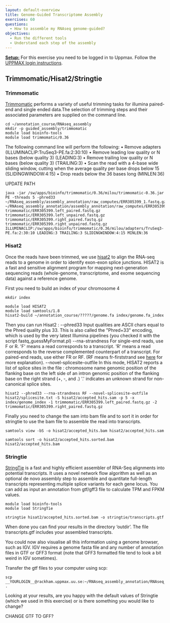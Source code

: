 ```yaml
---
layout: default-overview
title: Genome-Guided Transcriptome Assembly
exercises: 60
questions:
  - How to assemble my RNAseq genome-guided?
objectives:
  - Run the different tools
  - Understand each step of the assembly
---
```


<u>**Setup:**</u> For this exercise you need to be logged in to Uppmax. Follow the [UPPMAX login instructions](uppmax_login).

## Trimmomatic/Hisat2/Stringtie

### Trimmomatic

[Trimmomatic](http://www.usadellab.org/cms/?page=trimmomatic) performs a variety of useful trimming tasks for illumina paired-end and single ended data.The selection of trimming steps and their associated parameters are supplied on the command line.

```
cd ~/annotation_course/RNAseq_assembly
mkdir -p guided_assembly/trimmomatic
module load bioinfo-tools
module load trimmomatic/0.36
```

The following command line will perform the following:
	• Remove adapters (ILLUMINACLIP:TruSeq3-PE.fa:2:30:10)
	• Remove leading low quality or N bases (below quality 3) (LEADING:3)
	• Remove trailing low quality or N bases (below quality 3) (TRAILING:3)
	• Scan the read with a 4-base wide sliding window, cutting when the average quality per base drops below 15 (SLIDINGWINDOW:4:15)
	• Drop reads below the 36 bases long (MINLEN:36)

UPDATE PATH

```
java -jar /sw/apps/bioinfo/trimmomatic/0.36/milou/trimmomatic-0.36.jar PE -threads 5 -phred33 ~/RNAseq_assembly/assembly_annotation/raw_computes/ERR305399_1.fastq.gz ~/RNAseq_assembly_annotation/assembly_annotation/raw_computes/ERR305399_2.fastq.gz trimmomatic/ERR305399.left_paired.fastq.gz trimmomatic/ERR305399.left_unpaired.fastq.gz trimmomatic/ERR305399.right_paired.fastq.gz trimmomatic/ERR305399.right_unpaired.fastq.gz ILLUMINACLIP:/sw/apps/bioinfo/trimmomatic/0.36/milou/adapters/TruSeq3-PE.fa:2:30:10 LEADING:3 TRAILING:3 SLIDINGWINDOW:4:15 MINLEN:36

```


### Hisat2

Once the reads have been trimmed, we use [hisat2](https://ccb.jhu.edu/software/hisat2/index.shtml) to align the RNA-seq reads to a genome in order to identify exon-exon splice junctions.
HISAT2 is a fast and sensitive alignment program for mapping next-generation sequencing reads (whole-genome, transcriptome, and exome sequencing data) against a reference genome.

First you need to build an index of your chromosome 4

```
mkdir index

module load HISAT2
module load samtools/1.8
hisat2-build ~/annotation_course/?????/genome.fa index/genome.fa_index
```

Then you can run Hisat2 :
--phred33 Input qualities are ASCII chars equal to the Phred quality plus 33. This is also called the "Phred+33" encoding, which is used by the very latest Illumina pipelines (you checked it with the script fastq_guessMyFormat.pl)
--rna-strandness <string> For single-end reads, use F or R. 'F' means a read corresponds to a transcript. 'R' means a read corresponds to the reverse complemented counterpart of a transcript. For paired-end reads, use either FR or RF. (RF means fr-firststrand see [here](https://github.com/NBISweden/GAAS/blob/master/annotation/CheatSheet/rnaseq_library_types.md) for more explanation).
--novel-splicesite-outfile <path> In this mode, HISAT2 reports a list of splice sites in the file :
chromosome name <tab> genomic position of the flanking base on the left side of an intron <tab> genomic position of the flanking base on the right <tab> strand (+, -, and .) '.' indicates an unknown strand for non-canonical splice sites.

```
hisat2 --phred33 --rna-strandness RF --novel-splicesite-outfile hisat2/splicesite.txt -S hisat2/accepted_hits.sam -p 5 -x index/genome_index -1 trimmomatic/ERR305399.left_paired.fastq.gz -2 trimmomatic/ERR305399.right_paired.fastq.gz
```

Finally you need to change the sam into bam file and to sort it in order for stringtie to use the bam file to assemble the read into transcripts.

```
samtools view -bS -o hisat2/accepted_hits.bam hisat2/accepted_hits.sam

samtools sort -o hisat2/accepted_hits.sorted.bam hisat2/accepted_hits.bam
```


### Stringtie

[StringTie](https://ccb.jhu.edu/software/stringtie/) is a fast and highly efficient assembler of RNA-Seq alignments into potential transcripts. It uses a novel network flow algorithm as well as an optional de novo assembly step to assemble and quantitate full-length transcripts representing multiple splice variants for each gene locus.
You can add as input an annotation from gtf/gff3 file to calculate TPM and FPKM values.


```
module load bioinfo-tools
module load StringTie

stringtie hisat2/accepted_hits.sorted.bam -o stringtie/transcripts.gtf
```

When done you can find your results in the directory ‘outdir’. The file transcripts.gtf includes your assembled transcripts.

You could now also visualise all this information using a genome browser, such as IGV. IGV requires a genome fasta file and any number of annotation files in GTF or GFF3 format (note that GFF3 formatted file tend to look a bit weird in IGV sometimes).

Transfer the gtf files to your computer using scp:

```
scp __YOURLOGIN__@rackham.uppmax.uu.se:~/RNAseq_assembly_annotation/RNAseq_assembly/stringtie/transcripts.gtf .
```

Looking at your results, are you happy with the default values of Stringtie (which we used in this exercise) or is there something you would like to change?

CHANGE GTF TO GFF?
